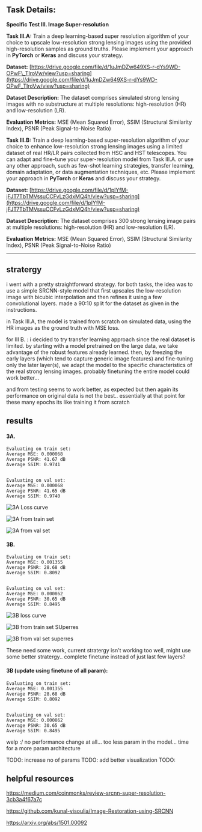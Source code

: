 ## Task Details:

**Specific Test III. Image Super-resolution** 

**Task III.A:** Train a deep learning-based super resolution algorithm of your choice to upscale low-resolution strong lensing images using the provided high-resolution samples as ground truths. Please implement your approach in **PyTorch** or **Keras** and discuss your strategy.

**Dataset:** [https://drive.google.com/file/d/1uJmDZw649XS-r-dYs9WD-OPwF\_TIroVw/view?usp=sharing](https://drive.google.com/file/d/1uJmDZw649XS-r-dYs9WD-OPwF_TIroVw/view?usp=sharing)

**Dataset Description:** The dataset comprises simulated strong lensing images with no substructure at multiple resolutions: high-resolution (HR) and low-resolution (LR).

**Evaluation Metrics:** MSE (Mean Squared Error), SSIM (Structural Similarity Index), PSNR (Peak Signal-to-Noise Ratio)

**Task III.B:** Train a deep learning-based super-resolution algorithm of your choice to enhance low-resolution strong lensing images using a limited dataset of real HR/LR pairs collected from HSC and HST telescopes. You can adapt and fine-tune your super-resolution model from Task III.A. or use any other approach, such as few-shot learning strategies, transfer learning, domain adaptation, or data augmentation techniques, etc. Please implement your approach in **PyTorch** or **Keras** and discuss your strategy.

**Dataset:** [https://drive.google.com/file/d/1plYfM-jFJT7TbTMVssuCCFvLzGdxMQ4h/view?usp=sharing](https://drive.google.com/file/d/1plYfM-jFJT7TbTMVssuCCFvLzGdxMQ4h/view?usp=sharing)

**Dataset Description:** The dataset comprises 300 strong lensing image pairs at multiple resolutions: high-resolution (HR) and low-resolution (LR).

**Evaluation Metrics:** MSE (Mean Squared Error), SSIM (Structural Similarity Index), PSNR (Peak Signal-to-Noise Ratio)


---
## stratergy

i went with a pretty straightforward strategy. for both tasks, the idea was to use a simple SRCNN-style model that first upscales the low-resolution image with bicubic interpolation and then refines it using a few convolutional layers. made a 90:10 split for the dataset as given in the instructions.

in Task III.A, the model is trained from scratch on simulated data, using the HR images as the ground truth with MSE loss.

for III B. : 
i decided to try transfer learning approach since the real dataset is limited. by starting with a model pretrained on the large data, we take advantage of the robust features already learned. then, by freezing the early layers (which tend to capture generic image features) and fine-tuning only the later layer(s), we adapt the model to the specific characteristics of the real strong lensing images. 
probably finetuning the entire model could work better... 

and from testing seems to work better, as expected but then again its performance on original data is not the best.. essentially at that point for these many epochs its like training it from scratch


## results

#### 3A. 

```
Evaluating on train set:
Average MSE: 0.000068
Average PSNR: 41.67 dB
Average SSIM: 0.9741


Evaluating on val set:
Average MSE: 0.000068
Average PSNR: 41.65 dB
Average SSIM: 0.9740
```

![3A Loss curve](images/imagelc.png)

![3A from train set](images/image.png)

![3A from val set](images/image-1.png)


#### 3B.

```
Evaluating on train set:
Average MSE: 0.001355
Average PSNR: 28.68 dB
Average SSIM: 0.8092


Evaluating on val set:
Average MSE: 0.000862
Average PSNR: 30.65 dB
Average SSIM: 0.8495
```

![3B loss curve](images/3bimage.png)

![3B from train set SUperres](images/3bimage-1.png)

![3B from val set superres](images/3bimage-2.png)

These need some work, current stratergy isn't working too well, might use some better stratergy.. complete finetune instead of just last few layers?


#### 3B (update using finetune of all param):

```
Evaluating on train set:
Average MSE: 0.001355
Average PSNR: 28.68 dB
Average SSIM: 0.8092


Evaluating on val set:
Average MSE: 0.000862
Average PSNR: 30.65 dB
Average SSIM: 0.8495
```

welp :/ no performance change at all... too less param in the model... time for a more param architecture

TODO: increase no of params
TODO: add better visualization
TODO: 

## helpful resources

https://medium.com/coinmonks/review-srcnn-super-resolution-3cb3a4f67a7c

https://github.com/kunal-visoulia/Image-Restoration-using-SRCNN

https://arxiv.org/abs/1501.00092
